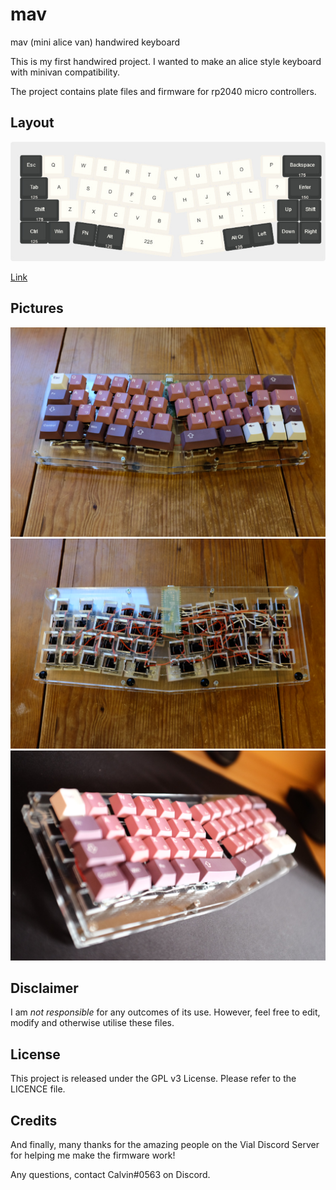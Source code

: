 # mav

mav (mini alice van) handwired keyboard

This is my first handwired project. I wanted to make an alice style keyboard with minivan compatibility.

The project contains plate files and firmware for rp2040 micro controllers.

## Layout

![mav](https://github.com/calvin-mcd/mav/blob/main/Images/Mini%20Alice%20Van.jpg)

<a href="https://www.keyboard-layout-editor.com/#/gists/af280ce2af08602899500d9213faa27b">Link<a>
  
## Pictures

![mav](https://github.com/calvin-mcd/mav/blob/main/Images/DSCF4488.JPG) 
![mav](https://github.com/calvin-mcd/mav/blob/main/Images/DSCF4490.JPG)
![mav](https://github.com/calvin-mcd/mav/blob/main/Images/DSCF4343.JPG) 

## Disclaimer

I am *not responsible* for any outcomes of its use. However, feel free to edit, modify and otherwise utilise these files.

## License

This project is released under the GPL v3 License. Please refer to the LICENCE file.
  
## Credits

And finally, many thanks for the amazing people on the Vial Discord Server for helping me make the firmware work!

Any questions, contact Calvin#0563 on Discord.

